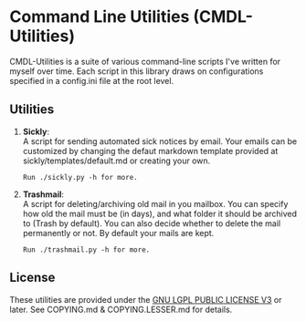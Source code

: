 # Command Line Utilities (CMDL-Utilities)

 CMDL-Utilities is a suite of various command-line scripts I've written for myself over time.
 Each script in this library draws on configurations specified in a config.ini file at the
 root level.

## Utilities
 
1.  __Sickly__:  
    A script for sending automated sick notices by email. Your emails can be customized by changing
    the defaut markdown template provided at sickly/templates/default.md or creating your own.

        Run ./sickly.py -h for more.

2.  __Trashmail__:  
    A script for deleting/archiving old mail in you mailbox. You can specify how old the mail must be 
    (in days), and what folder it should be archived to (Trash by default). You can also decide
    whether to delete the mail permanently or not. By default your mails are kept.

        Run ./trashmail.py -h for more.

## License

These utilities are provided under the [GNU LGPL PUBLIC LICENSE V3](http://www.gnu.org/licenses/lgpl-3.0-standalone.html) or later.
See COPYING.md & COPYING.LESSER.md for details. 
